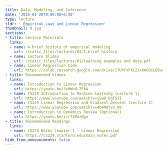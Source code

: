 ```yaml
---
title: Data, Modeling, and Inference
date: '2025-01-20T8:00:00+4:30'
type: lecture
tldr: ' Empirical Laws and Linear Regression'
thumbnail: 0.jpg
sections:
- title: Lecture Materials
  links:
  - name: A brief history of empirical modeling
    url: /static_files/lectures/01/1_brief_history
  - name: Lecture Slides
    url: /static_files/lectures/01/learning examples and data.pdf
  - name: Linear Regression Code
    url: https://colab.research.google.com/drive/1TUhFxFXiZixkASOsL65wXtR7_UpXcN2c#scrollTo=YAMk4z4bUVM5
- title: Recommended Videos
  links:
  - name: Introduction to Linear Regression
    url: https://youtu.be/3zHWnd-7FkA
  - name: CS229 Introduction to Machine Learning (Lecture 1)
    url: https://www.youtube.com/watch?v=jGwO_UgTS7I
  - name: CS229 Linear Regression and Gradient Descent (Lecture 2)
    url: https://www.youtube.com/watch?v=4b4MUYve_U8
  - name: Introduction to Dynamics Review (Optional)
    url: https://youtu.be/icrTzMozNgo
- title: Recommended Readings
  links:
  - name: CS229 Notes Chapter 1 - Linear Regression
    url: https://cs229.stanford.edu/main_notes.pdf
hide_from_announcments: false
---
```

